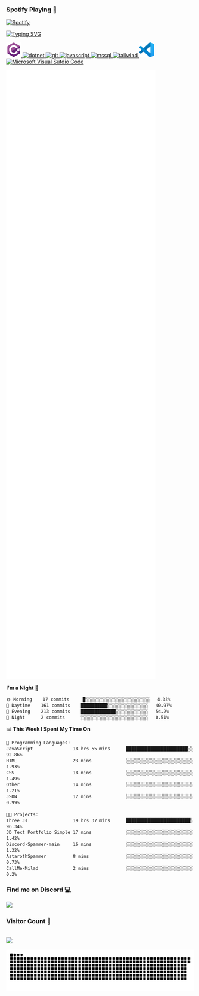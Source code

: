 ### Spotify Playing 🎵
[![Spotify](https://spotify-livestats-callme-milad.vercel.app/api/spotify)](https://open.spotify.com/user/314mrt6dxn5cqoxklh3thbwlr6by)

[![Typing SVG](https://readme-typing-svg.herokuapp.com?font=Fira+Code&weight=300&size=17&pause=3000&width=435&lines=Languages+and+Technologies+I+uses+%3A)](https://git.io/typing-svg)

<p dir="auto" style="text-decoration: none;"> <a href="https://www.w3schools.com/cs/" target="_blank" rel="noreferrer"> <img src="https://raw.githubusercontent.com/devicons/devicon/master/icons/csharp/csharp-original.svg" alt="csharp" width="40" height="40" style="max-width: 100%;"/> </a> <a href="https://dotnet.microsoft.com/" target="_blank" rel="noreferrer"> <img src="https://www.keenesystems.com/hubfs/250300p1323EDNmainDotNetCore2.png" alt="dotnet" width="40" height="40" style="max-width: 100%;"/> </a> <a href="https://git-scm.com/" target="_blank" rel="noreferrer"> <img src="https://www.vectorlogo.zone/logos/git-scm/git-scm-icon.svg" alt="git" width="40" height="40" style="max-width: 100%;"/> </a> <a href="https://developer.mozilla.org/en-US/docs/Web/JavaScript" target="_blank" rel="noreferrer"> <img src="https://media1.giphy.com/media/ln7z2eWriiQAllfVcn/giphy.gif?cid=790b7611bbce32499d76d60c2b8dfcd8de49af4e8ac5f042&rid=giphy.gif&ct=s" alt="javascript" width="40" height="40" style="max-width: 100%;"/> </a> <a href="https://www.microsoft.com/en-us/sql-server" target="_blank" rel="noreferrer"> <img src="https://assets.website-files.com/61d6b61c7084bb1d721a21aa/636add531dcf4d6ad0c45743_mssql%20260x260%20dark%20theme.png" alt="mssql" width="40" height="40" style="max-width: 100%;"/> </a> <a href="https://tailwindcss.com/" target="_blank" rel="noreferrer"> <img src="https://www.vectorlogo.zone/logos/tailwindcss/tailwindcss-icon.svg" alt="tailwind" width="40" height="40" style="max-width: 100%;"/> </a> <a href="https://code.visualstudio.com/" target="_blank" rel="noreferrer"> <img src="https://raw.githubusercontent.com/devicons/devicon/master/icons/vscode/vscode-original.svg" alt="Visual Sutdio Code" width="40" height="40" style="max-width: 100%;"/> </a> <a href="https://visualstudio.microsoft.com/" target="_blank" rel="noreferrer"> <img src="https://visualstudio.microsoft.com/wp-content/uploads/2021/10/Product-Icon.svg" alt="Microsoft Visual Sutdio Code" width="40" height="40" style="max-width: 100%;"/> </a> </p>

<img align="center" src="/github-metrics.svg" alt="Metrics" width="400">

<!--START_SECTION:waka-->
**I'm a Night 🦉** 

```text
🌞 Morning    17 commits     █░░░░░░░░░░░░░░░░░░░░░░░░   4.33% 
🌆 Daytime    161 commits    ██████████░░░░░░░░░░░░░░░   40.97% 
🌃 Evening    213 commits    █████████████░░░░░░░░░░░░   54.2% 
🌙 Night      2 commits      ░░░░░░░░░░░░░░░░░░░░░░░░░   0.51%

```


📊 **This Week I Spent My Time On** 

```text
💬 Programming Languages: 
JavaScript               18 hrs 55 mins      ███████████████████████░░   92.86% 
HTML                     23 mins             ░░░░░░░░░░░░░░░░░░░░░░░░░   1.93% 
CSS                      18 mins             ░░░░░░░░░░░░░░░░░░░░░░░░░   1.49% 
Other                    14 mins             ░░░░░░░░░░░░░░░░░░░░░░░░░   1.21% 
JSON                     12 mins             ░░░░░░░░░░░░░░░░░░░░░░░░░   0.99%

🐱‍💻 Projects: 
Three Js                 19 hrs 37 mins      ████████████████████████░   96.34% 
3D Text Portfolio Simple 17 mins             ░░░░░░░░░░░░░░░░░░░░░░░░░   1.42% 
Discord-Spammer-main     16 mins             ░░░░░░░░░░░░░░░░░░░░░░░░░   1.32% 
AstarothSpammer          8 mins              ░░░░░░░░░░░░░░░░░░░░░░░░░   0.73% 
CallMe-Milad             2 mins              ░░░░░░░░░░░░░░░░░░░░░░░░░   0.2%

```


<!--END_SECTION:waka-->

### Find me on Discord 💻
<a href="https://discord.gg/pQVcABAxAy" rel="nofollow"> 
  <img src="https://discord.c99.nl/widget/theme-3/1001889586626175006.png" data-canonical-src="https://discord.c99.nl/widget/theme-3/1001889586626175006.png" style="max-width: 100%;"></a>

### Visitor Count 🔢
<p align="left"> 
  <br>
  <img src="https://profile-counter.glitch.me/callme-devil/count.svg" />
</p>

<img src="https://github.com/callme-devil/callme-devil/blob/output/github-contribution-grid-snake.svg" alt="snake" style="max-width: 100%;">
